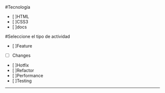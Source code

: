 #Tecnología
 - [ ]HTML
 - [ ]CSS3
 - [ ]docs
 
#Seleccione el tipo de actividad
 - [ ]Feature
 - [ ] Changes
 - [ ]Hotfix
 - [ ]Refactor
 - [ ]Performance
 - [ ]Testing

------------